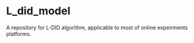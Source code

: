 # L_did_model
A repository for L-DID algorithm, applicable to most of online expeirments platforms. 
